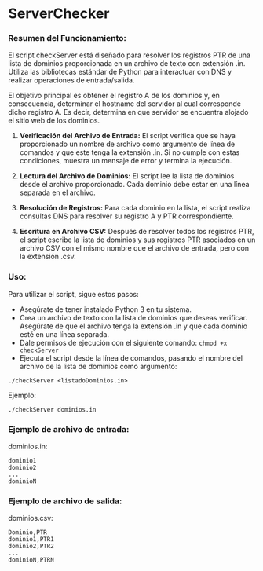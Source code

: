# ServerChecker

### Resumen del Funcionamiento:

El script checkServer está diseñado para resolver los registros PTR de una lista de dominios proporcionada en un archivo de texto con extensión .in. 
Utiliza las bibliotecas estándar de Python para interactuar con DNS y realizar operaciones de entrada/salida.

El objetivo principal es obtener el registro A de los dominios y, en consecuencia, determinar el hostname del servidor al cual corresponde dicho registro A.
Es decir, determina en que servidor se encuentra alojado el sitio web de los dominios.

1. **Verificación del Archivo de Entrada:** El script verifica que se haya proporcionado un nombre de archivo como argumento de línea de comandos y que este tenga la extensión .in. Si no cumple con estas condiciones, muestra un mensaje de error y termina la ejecución.

2. **Lectura del Archivo de Dominios:** El script lee la lista de dominios desde el archivo proporcionado. Cada dominio debe estar en una línea separada en el archivo.

3. **Resolución de Registros:** Para cada dominio en la lista, el script realiza consultas DNS para resolver su registro A y PTR correspondiente.

4. **Escritura en Archivo CSV:** Después de resolver todos los registros PTR, el script escribe la lista de dominios y sus registros PTR asociados en un archivo CSV con el mismo nombre que el archivo de entrada, pero con la extensión .csv.

### Uso:

Para utilizar el script, sigue estos pasos:

- Asegúrate de tener instalado Python 3 en tu sistema.
- Crea un archivo de texto con la lista de dominios que deseas verificar. Asegúrate de que el archivo tenga la extensión .in y que cada dominio esté en una línea separada.
- Dale permisos de ejecución con el siguiente comando: `chmod +x checkServer`
- Ejecuta el script desde la línea de comandos, pasando el nombre del archivo de la lista de dominios como argumento:

```
./checkServer <listadoDominios.in>
```

Ejemplo: 
```
./checkServer dominios.in
```

### Ejemplo de archivo de entrada:

dominios.in:
```
dominio1
dominio2
...
dominioN
```

### Ejemplo de archivo de salida: 
dominios.csv:
```
Dominio,PTR
dominio1,PTR1
dominio2,PTR2
...
dominioN,PTRN
```